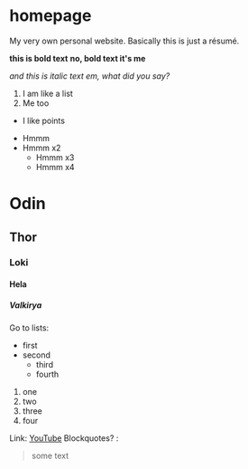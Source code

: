 # homepage
My very own personal website. Basically this is just a résumé.

**this is bold text**
__no, bold text it's me__

*and this is italic text*
_em, what did you say?_

1. I am like a list
2. Me too

* I like points

- Hmmm
- Hmmm x2
  - Hmmm x3
  - Hmmm x4
  
# Odin
## Thor
### Loki
#### Hela
##### Valkirya

Go to lists:

* first
* second
  * third
  * fourth
  
1. one
1. two
  1. three
  1. four
  
Link: [YouTube](https://www.youtube.com)
Blockquotes? : 
> some text
